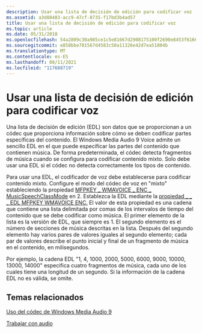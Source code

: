 ```yaml
---
description: Usar una lista de decisión de edición para codificar voz
ms.assetid: a3d88483-acc9-47cf-8735-f17bd3b4ad57
title: Usar una lista de decisión de edición para codificar voz
ms.topic: article
ms.date: 05/31/2018
ms.openlocfilehash: 54a2809c30a985ce1c5e81667d2908175100f2690e8453f6166d1717318ec03c
ms.sourcegitcommit: e858bbe701567d4583c50a11326e42d7ea51804b
ms.translationtype: MT
ms.contentlocale: es-ES
ms.lasthandoff: 08/11/2021
ms.locfileid: "117688719"
---
```

# <a name="using-an-editing-decision-list-for-encoding-voice"></a>Usar una lista de decisión de edición para codificar voz

Una lista de decisión de edición (EDL) son datos que se proporcionan a un códec que proporciona información sobre cómo se deben codificar partes específicas del contenido. El Windows Media Audio 9 Voice admite un sencillo EDL en el que puede especificar las partes del contenido que contienen música. De forma predeterminada, el códec detecta fragmentos de música cuando se configura para codificar contenido mixto. Solo debe usar una EDL si el códec no detecta correctamente los tipos de contenido.

Para usar una EDL, el codificador de voz debe establecerse para codificar contenido mixto. Configure el modo del códec de voz en "mixto" estableciendo la propiedad [MFPKEY \_ WMAVOICE \_ ENC \_ MusicSpeechClassMode](mfpkey-wmavoice-enc-musicspeechclassmodeproperty.md) en 2. Establezca la EDL mediante la [propiedad \_ \_ \_ EDL MFPKEY WMAVOICE ENC.](mfpkey-wmavoice-enc-edlproperty.md) El valor de esta propiedad es una cadena que contiene una lista delimitada por comas de los intervalos de tiempo del contenido que se debe codificar como música. El primer elemento de la lista es la versión de EDL, que siempre es 1. El segundo elemento es el número de secciones de música descritas en la lista. Después del segundo elemento hay varios pares de valores iguales al segundo elemento; cada par de valores describe el punto inicial y final de un fragmento de música en el contenido, en milisegundos.

Por ejemplo, la cadena EDL "1, 4, 1000, 2000, 5000, 6000, 9000, 10000, 13000, 14000" especifica cuatro fragmentos de música, cada uno de los cuales tiene una longitud de un segundo. Si la información de la cadena EDL no es válida, se omite.

## <a name="related-topics"></a>Temas relacionados

<dl> <dt>

[Uso del códec de Windows Media Audio 9](usingthewindowsmediaaudio9voicecodec.md)
</dt> <dt>

[Trabajar con audio](workingwithaudio.md)
</dt> </dl>

 

 



